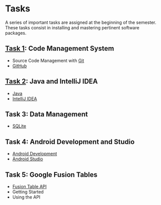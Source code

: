 # Tasks

A series of important tasks are assigned at the beginning of the semester.
These tasks consist in installing and mastering pertinent software packages.

[Task 1](./1task.md): Code Management System
------------------------------
* Source Code Management with [Git](http://git-scm.com/)
* [GitHub](https://github.com/)

[Task 2](./2task.md): Java and IntelliJ IDEA
------------------------------
* [Java](https://www.java.com/)
* [IntelliJ IDEA](https://www.jetbrains.com/idea/)

Task 3: Data Management
-----------------------
* [SQLite](http://www.sqlite.org)

Task 4: Android Development and Studio
--------------------------------------
* [Android Development](https://developer.android.com/)
* [Android Studio](https://developer.android.com/sdk/)

Task 5: Google Fusion Tables
----------------------------
* [Fusion Table API](https://developers.google.com/fusiontables/)
* Getting Started
* Using the API
